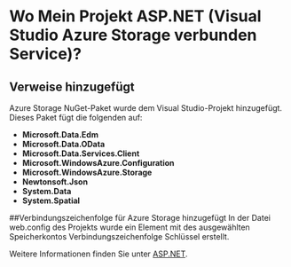 <properties
    pageTitle="Wo ist ASP.NET Projekt? | Microsoft Azure | Visual Studio verbunden services"
    description="Beschreibt, was geschieht, nachdem mit Visual Studio ein ASP.NET Projekt hinzufügen Azure Storage Services verbunden"
    services="storage"
    documentationCenter=""
    authors="TomArcher"
    manager="douge"
    editor=""/>

<tags
    ms.service="storage"
    ms.workload="web"
    ms.tgt_pltfrm="vs-what-happened"
    ms.devlang="na"
    ms.topic="article"
    ms.date="08/15/2016"
    ms.author="tarcher"/>

# <a name="what-happened-to-my-aspnet-project-visual-studio-azure-storage-connected-service"></a>Wo Mein Projekt ASP.NET (Visual Studio Azure Storage verbunden Service)?

## <a name="references-added"></a>Verweise hinzugefügt

Azure Storage NuGet-Paket wurde dem Visual Studio-Projekt hinzugefügt.  
Dieses Paket fügt die folgenden auf:

- **Microsoft.Data.Edm**
- **Microsoft.Data.OData**
- **Microsoft.Data.Services.Client**
- **Microsoft.WindowsAzure.Configuration**
- **Microsoft.WindowsAzure.Storage**
- **Newtonsoft.Json**
- **System.Data**
- **System.Spatial**

##<a name="connection-string-for-azure-storage-added"></a>Verbindungszeichenfolge für Azure Storage hinzugefügt
In der Datei web.config des Projekts wurde ein Element mit des ausgewählten Speicherkontos Verbindungszeichenfolge Schlüssel erstellt.

Weitere Informationen finden Sie unter [ASP.NET](http://www.asp.net).
